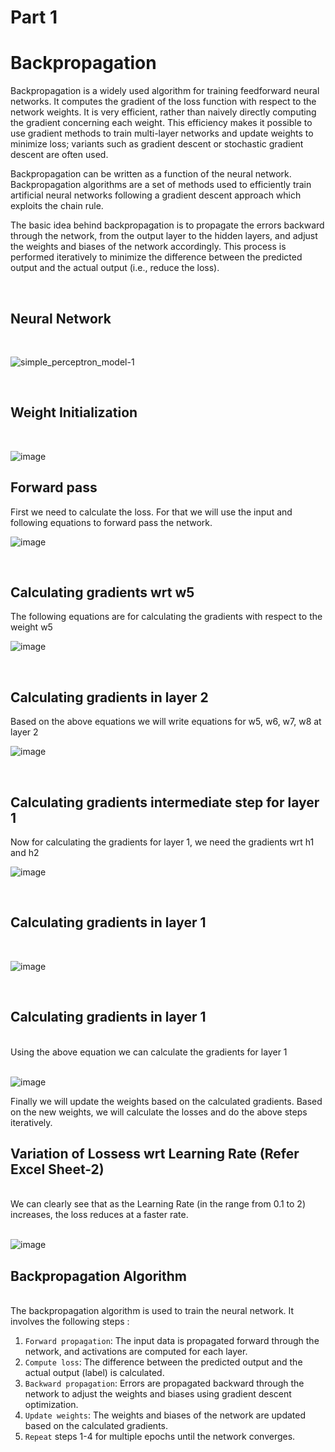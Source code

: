 # Part 1

# Backpropagation

Backpropagation is a widely used algorithm for training feedforward neural networks. It computes the gradient of the loss function with respect to the network weights. It is very efficient, rather than naively directly computing the gradient concerning each weight. This efficiency makes it possible to use gradient methods to train multi-layer networks and update weights to minimize loss; variants such as gradient descent or stochastic gradient descent are often used.

Backpropagation can be written as a function of the neural network. Backpropagation algorithms are a set of methods used to efficiently train artificial neural networks following a gradient descent approach which exploits the chain rule.

The basic idea behind backpropagation is to propagate the errors backward through the network, from the output layer to the hidden layers, and adjust the weights and biases of the network accordingly. This process is performed iteratively to minimize the difference between the predicted output and the actual output (i.e., reduce the loss).

<br>

## Neural Network
<br>

![simple_perceptron_model-1](../../Results/Session%206/nn.png)

<br>

## Weight Initialization
<br>

![image](../../Results/Session%206/nnweight.png)

## Forward pass
First we need to calculate the loss. For that we will use the input and following equations to forward pass the network.
<br>

![image](../../Results/Session%206/forwardpass.png)

<br>

## Calculating gradients wrt w5
The following equations are for calculating the gradients with respect to the weight w5
<br>

![image](../../Results/Session%206/weight5.png)

<br>

## Calculating gradients in layer 2
Based on the above equations we will write equations for w5, w6, w7, w8 at layer 2
<br>

![image](../../Results/Session%206/layer2.png)

<br>

## Calculating gradients intermediate step for layer 1
Now for calculating the gradients for layer 1, we need the gradients wrt h1 and h2
<br>

![image](../../Results/Session%206/gradientlayer1.png)

<br>

## Calculating gradients in layer 1
<br>

![image](../../Results/Session%206/layer10.png)

<br>

## Calculating gradients in layer 1
<br>
Using the above equation we can calculate the gradients for layer 1
<br>
<br>

![image](../../Results/Session%206/layer11.png)
<br>

Finally we will update the weights based on the calculated gradients. Based on the new weights, we will calculate the losses and do the above steps iteratively.
<br>


## Variation of Lossess wrt Learning Rate (Refer Excel Sheet-2)
<br>
We can clearly see that as the Learning Rate (in the range from 0.1 to 2) increases, the loss reduces at a faster rate.
<br>
<br>

![image](../../Results/Session%206/result.png)



## Backpropagation Algorithm
<br>
The backpropagation algorithm is used to train the neural network. It involves the following steps :   
<br>

1. `Forward propagation`: The input data is propagated forward through the network, and activations are computed for each layer.   
2. `Compute loss`: The difference between the predicted output and the actual output (label) is calculated.   
3. `Backward propagation`: Errors are propagated backward through the network to adjust the weights and biases using gradient descent optimization.   
4. `Update weights`: The weights and biases of the network are updated based on the calculated gradients.   
5. `Repeat` steps 1-4 for multiple epochs until the network converges. 


<br>





